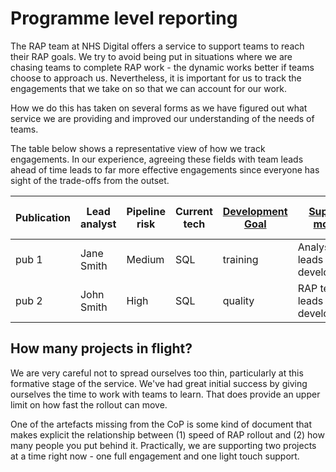 # Programme level reporting

The RAP team at NHS Digital offers a service to support teams to reach their RAP goals. We try to avoid being put in situations where we are chasing teams to complete RAP work - the dynamic works better if teams choose to approach us. Nevertheless, it is important for us to track the engagements that we take on so that we can account for our work.

How we do this has taken on several forms as we have figured out what service we are providing and improved our understanding of the needs of teams.

The table below shows a representative view of how we track engagements. In our experience, agreeing these fields with team leads ahead of time leads to far more effective engagements since everyone has sight of the trade-offs from the outset.

| Publication | Lead analyst | Pipeline risk | Current tech | [Development Goal][1] | [Support model][2]             | [Target RAP level][3] | Achieved RAP level |
| ----------- | ------------ | ------------- | ------------ | --------------------- | ------------------------------ | --------------------- | ------------------ |
| pub 1       | Jane Smith   | Medium        | SQL          | training              | Analyst team leads development | Baseline              | Baseline           |
| pub 2       | John Smith   | High          | SQL          | quality               | RAP team leads development     | Silver                | Baseline           |

## How many projects in flight?

We are very careful not to spread ourselves too thin, particularly at this formative stage of the service. We've had great initial success by giving ourselves the time to work with teams to learn. That does provide an upper limit on how fast the rollout can move.

One of the artefacts missing from the CoP is some kind of document that makes explicit the relationship between (1) speed of RAP rollout and (2) how many people you put behind it. Practically, we are supporting two projects at a time right now - one full engagement and one light touch support.

[1]: ./support-models.md
[2]: ./support-models.md#1-rap-team-leads-development
[3]: /what_is_RAP/levels_of_RAP.md
